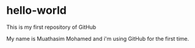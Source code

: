 # hello-world
This is my first repository of GitHub

My name is Muathasim Mohamed and i'm using GitHub for the first time.
